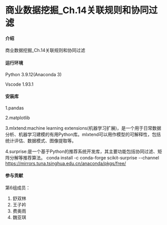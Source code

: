 # 商业数据挖掘_Ch.14关联规则和协同过滤

#### 介绍
商业数据挖掘_Ch.14关联规则和协同过滤

#### 运行环境
Python 3.9.12(Anaconda 3)

Vscode 1.93.1

#### 安装库
1.pandas

2.matplotlib

3.mlxtend:machine learning extensions(机器学习扩展)，是一个用于日常数据分析、机器学习建模的有用Python库。mlxtend可以用作模型的可解释性，包括统计评估、数据模式、图像提取等。

4.surprise:是一个基于Python的推荐系统开发库，其主要功能包括协同过滤、矩阵分解等推荐算法。
conda install -c conda-forge scikit-surprise --channel https://mirrors.tuna.tsinghua.edu.cn/anaconda/pkgs/free/

#### 参与贡献

第6组成员：
1.  舒双林
2.  王子衿
3.  费奥雨
4.  魏亚琪

